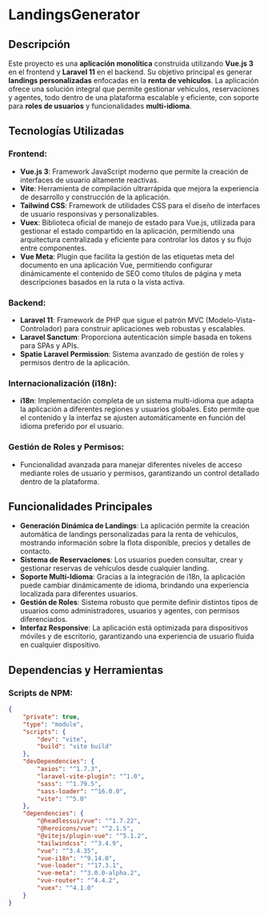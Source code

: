 # LandingsGenerator

## Descripción

Este proyecto es una **aplicación monolítica** construida utilizando **Vue.js 3** en el frontend y **Laravel 11** en el backend. Su objetivo principal es generar **landings personalizadas** enfocadas en la **renta de vehículos**. La aplicación ofrece una solución integral que permite gestionar vehículos, reservaciones y agentes, todo dentro de una plataforma escalable y eficiente, con soporte para **roles de usuarios** y funcionalidades **multi-idioma**.

## Tecnologías Utilizadas

### Frontend:
- **Vue.js 3**: Framework JavaScript moderno que permite la creación de interfaces de usuario altamente reactivas.
- **Vite**: Herramienta de compilación ultrarrápida que mejora la experiencia de desarrollo y construcción de la aplicación.
- **Tailwind CSS**: Framework de utilidades CSS para el diseño de interfaces de usuario responsivas y personalizables.
- **Vuex**: Biblioteca oficial de manejo de estado para Vue.js, utilizada para gestionar el estado compartido en la aplicación, permitiendo una arquitectura centralizada y eficiente para controlar los datos y su flujo entre componentes.
- **Vue Meta**: Plugin que facilita la gestión de las etiquetas meta del documento en una aplicación Vue, permitiendo configurar dinámicamente el contenido de SEO como títulos de página y meta descripciones basados en la ruta o la vista activa.

### Backend:
- **Laravel 11**: Framework de PHP que sigue el patrón MVC (Modelo-Vista-Controlador) para construir aplicaciones web robustas y escalables.
- **Laravel Sanctum**: Proporciona autenticación simple basada en tokens para SPAs y APIs.
- **Spatie Laravel Permission**: Sistema avanzado de gestión de roles y permisos dentro de la aplicación.

### Internacionalización (i18n):
- **i18n**: Implementación completa de un sistema multi-idioma que adapta la aplicación a diferentes regiones y usuarios globales. Esto permite que el contenido y la interfaz se ajusten automáticamente en función del idioma preferido por el usuario.

### Gestión de Roles y Permisos:
- Funcionalidad avanzada para manejar diferentes niveles de acceso mediante roles de usuario y permisos, garantizando un control detallado dentro de la plataforma.

## Funcionalidades Principales

- **Generación Dinámica de Landings**: La aplicación permite la creación automática de landings personalizadas para la renta de vehículos, mostrando información sobre la flota disponible, precios y detalles de contacto.
- **Sistema de Reservaciones**: Los usuarios pueden consultar, crear y gestionar reservas de vehículos desde cualquier landing.
- **Soporte Multi-Idioma**: Gracias a la integración de i18n, la aplicación puede cambiar dinámicamente de idioma, brindando una experiencia localizada para diferentes usuarios.
- **Gestión de Roles**: Sistema robusto que permite definir distintos tipos de usuarios como administradores, usuarios y agentes, con permisos diferenciados.
- **Interfaz Responsive**: La aplicación está optimizada para dispositivos móviles y de escritorio, garantizando una experiencia de usuario fluida en cualquier dispositivo.

## Dependencias y Herramientas

### Scripts de NPM:
```json
{
    "private": true,
    "type": "module",
    "scripts": {
        "dev": "vite",
        "build": "vite build"
    },
    "devDependencies": {
        "axios": "^1.7.3",
        "laravel-vite-plugin": "^1.0",
        "sass": "^1.79.5",
        "sass-loader": "^16.0.0",
        "vite": "^5.0"
    },
    "dependencies": {
        "@headlessui/vue": "^1.7.22",
        "@heroicons/vue": "^2.1.5",
        "@vitejs/plugin-vue": "^5.1.2",
        "tailwindcss": "^3.4.9",
        "vue": "^3.4.35",
        "vue-i18n": "^9.14.0",
        "vue-loader": "^17.3.1",
        "vue-meta": "^3.0.0-alpha.2",
        "vue-router": "^4.4.2",
        "vuex": "^4.1.0"
    }
}
